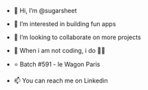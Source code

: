 - 👋 Hi, I’m @sugarsheet
- 👀 I’m interested in building fun apps
- :seedling: I’m looking to collaborate on more projects
- 🍎 When i am not coding, i do 🧘‍♀️
- :star: Batch #591 - le Wagon Paris 

- 📫 You can reach me on Linkedin



<!---

sugarsheet/sugarsheet is a ✨ special ✨ repository because its `README.md` (this file) appears on your GitHub profile.
You can click the Preview link to take a look at your changes.
--->
